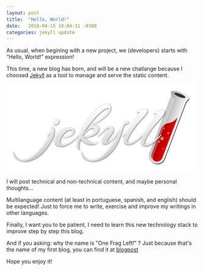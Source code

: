 ```yaml
---
layout: post
title:  "Hello, World!"
date:   2018-04-15 18:04:31 -0300
categories: jekyll update
---
```

As usual, when begining with a new project, we (developers) starts with “Hello, World!” expression!

This time, a new blog has born, and will be a new challange because I choosed [Jekyll][jekyll-site] as a tool to manage and serve the static content.

![Jekyll Logo](/assets/img/logo-jekyll.png)

I will post technical and non-technical content, and maybe personal thoughts...

Multilanguage content (at least in portuguese, spanish, and english) should be expected! Just to force me to write, exercise and improve my writings in other languages.

Finally, I want you to be patient, I need to learn this new technology stack to improve step by step this blog.

And if you asking: why the name is "One Frag Left!" ?
Just because that's the name of my first blog, you can find it at [blogpost][jfunez-blogspot]

Hope you enjoy it!

[jekyll-site]: https://jekyllrb.com/
[jfunez-blogspot]: http://jfunez.blogspot.com/
